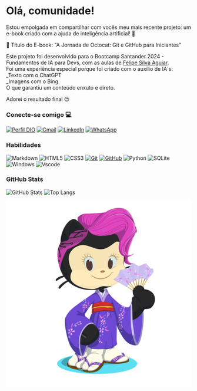 # Olá, comunidade!
  
Estou empolgada em compartilhar com vocês meu mais recente projeto: um e-book criado com a ajuda de inteligência artificial! 🎉  
  
📘 Título do E-book: "A Jornada de Octocat: Git e GitHub para Iniciantes"  
  
Este projeto foi desenvolvido para o Bootcamp Santander 2024 - Fundamentos de IA para Devs, com as aulas de  [](https://www.linkedin.com/in/ACoAABLpUBgBQzTIZyVSL0M4NMZu0mXvv5wCRQ8)[Felipe Silva Aguiar](https://www.linkedin.com/in/felipeaguiar-exe/).  
Foi uma experiência especial porque foi criado com o auxílio de IA´s:  
_Texto com o ChatGPT  
_Imagens com o Bing  
O que garantiu um conteúdo enxuto e direto.  
  
Adorei o resultado final 😍  
  

### Conecte-se comigo 💻

[![Perfil DIO](https://img.shields.io/badge/-Meu%20Perfil%20na%20DIO-30A3DC?style=for-the-badge)](https://web.dio.me/users/erikita_vaz?tab=achievements)
[![Gmail](https://img.shields.io/badge/Gmail-333333?style=for-the-badge&logo=gmail&logoColor=red)](mailto:erikita.vaz@gmail.com)
[![LinkedIn](https://img.shields.io/badge/-LinkedIn-000?style=for-the-badge&logo=linkedin&logoColor=30A3DC)](https://www.linkedin.com/in/erika-vaz-cravo-774618113/)
[![WhatsApp](https://img.shields.io/badge/WhatsApp-25D366?style=for-the-badge&logo=whatsapp&logoColor=white)](https://wa.me/55+016+988045911)

### Habilidades

![Markdown](https://img.shields.io/badge/Markdown-000?style=for-the-badge&logo=markdown)
![HTML5](https://img.shields.io/badge/HTML-000?style=for-the-badge&logo=html5&logoColor=30A3DC)
![CSS3](https://img.shields.io/badge/CSS3-000?style=for-the-badge&logo=css3&logoColor=E94D5F)
[![Git](https://img.shields.io/badge/Git-000?style=for-the-badge&logo=git&logoColor=E94D5F)](https://git-scm.com/doc)
[![GitHub](https://img.shields.io/badge/GitHub-000?style=for-the-badge&logo=github&logoColor=30A3DC)](https://docs.github.com/)
![Python](https://img.shields.io/badge/python-3670A0?style=for-the-badge&logo=python&logoColor=ffdd54)
![SQLite](https://img.shields.io/badge/SQLite-000?style=for-the-badge&logo=sqlite&logoColor=07405E)
![Windows](https://img.shields.io/badge/Windows-000?style=for-the-badge&logo=windows&logoColor=2CA5E0)
![Vscode](https://img.shields.io/badge/Vscode-007ACC?style=for-the-badge&logo=visual-studio-code&logoColor=white) 

### GitHub Stats

![GitHub Stats](https://github-readme-stats.vercel.app/api?username=ErikaVazCravo&theme=transparent&bg_color=000&border_color=30A3DC&show_icons=true&icon_color=30A3DC&title_color=E94D5F&text_color=FFF)
![Top Langs](https://github-readme-stats-git-masterrstaa-rickstaa.vercel.app/api/top-langs/?username=ErikaVazCravo&bg_color=000&border_color=30A3DC&title_color=E94D5F&text_color=FFF)


![evc](https://github.com/ErikaVazCravo/ebook-usando-ia/blob/main/Imagens%20usadas/octocat-1714513122400.png?raw=true)


